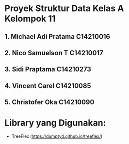 # Proyek Struktur Data Kelas A Kelompok 11
## 1. Michael Adi Pratama C14210016
## 2. Nico Samuelson T    C14210017
## 3. Sidi Praptama       C14210273
## 4. Vincent Carel       C14210085
## 5. Christofer Oka      C14210090


# Library yang Digunakan:
- TreeFlex (https://dumptyd.github.io/treeflex/)
